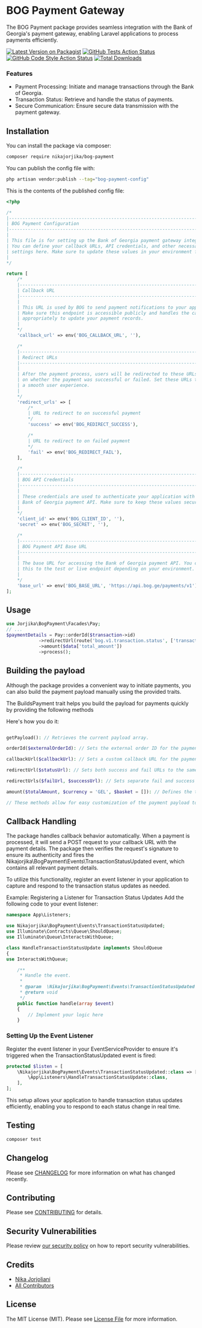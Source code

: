 # BOG Payment Gateway

The BOG Payment package provides seamless integration with the Bank of Georgia's payment gateway, enabling Laravel applications to process payments efficiently.


[![Latest Version on Packagist](https://img.shields.io/packagist/v/nikajorjika/bog-payment.svg?style=flat-square)](https://packagist.org/packages/nikajorjika/bog-payment)
[![GitHub Tests Action Status](https://img.shields.io/github/actions/workflow/status/nikajorjika/bog-payment/run-tests.yml?branch=main&label=tests&style=flat-square)](https://github.com/nikajorjika/bog-payment/actions?query=workflow%3Arun-tests+branch%3Amain)
[![GitHub Code Style Action Status](https://img.shields.io/github/actions/workflow/status/nikajorjika/bog-payment/fix-php-code-style-issues.yml?branch=main&label=code%20style&style=flat-square)](https://github.com/nikajorjika/bog-payment/actions?query=workflow%3A"Fix+PHP+code+style+issues"+branch%3Amain)
[![Total Downloads](https://img.shields.io/packagist/dt/nikajorjika/bog-payment.svg?style=flat-square)](https://packagist.org/packages/nikajorjika/bog-payment)

### Features
- Payment Processing: Initiate and manage transactions through the Bank of Georgia.
- Transaction Status: Retrieve and handle the status of payments.
- Secure Communication: Ensure secure data transmission with the payment gateway.

## Installation

You can install the package via composer:

```bash
composer require nikajorjika/bog-payment
```

You can publish the config file with:

```bash
php artisan vendor:publish --tag="bog-payment-config"
```

This is the contents of the published config file:

```php
<?php

/*
|--------------------------------------------------------------------------
| BOG Payment Configuration
|--------------------------------------------------------------------------
|
| This file is for setting up the Bank of Georgia payment gateway integration.
| You can define your callback URLs, API credentials, and other necessary
| settings here. Make sure to update these values in your environment file.
|
*/

return [
    /*
    |--------------------------------------------------------------------------
    | Callback URL
    |--------------------------------------------------------------------------
    |
    | This URL is used by BOG to send payment notifications to your application.
    | Make sure this endpoint is accessible publicly and handles the callback
    | appropriately to update your payment records.
    |
    */
    'callback_url' => env('BOG_CALLBACK_URL', ''),

    /*
    |--------------------------------------------------------------------------
    | Redirect URLs
    |--------------------------------------------------------------------------
    |
    | After the payment process, users will be redirected to these URLs depending
    | on whether the payment was successful or failed. Set these URLs to ensure
    | a smooth user experience.
    |
    */
    'redirect_urls' => [
        /*
        | URL to redirect to on successful payment
        */
        'success' => env('BOG_REDIRECT_SUCCESS'),

        /*
        | URL to redirect to on failed payment
        */
        'fail' => env('BOG_REDIRECT_FAIL'),
    ],

    /*
    |--------------------------------------------------------------------------
    | BOG API Credentials
    |--------------------------------------------------------------------------
    |
    | These credentials are used to authenticate your application with the
    | Bank of Georgia payment API. Make sure to keep these values secure.
    |
    */
    'client_id' => env('BOG_CLIENT_ID', ''),
    'secret' => env('BOG_SECRET', ''),

    /*
    |--------------------------------------------------------------------------
    | BOG Payment API Base URL
    |--------------------------------------------------------------------------
    |
    | The base URL for accessing the Bank of Georgia payment API. You can set
    | this to the test or live endpoint depending on your environment.
    |
    */
    'base_url' => env('BOG_BASE_URL', 'https://api.bog.ge/payments/v1'),
];

```

## Usage

```php
use Jorjika\BogPayment\Facades\Pay;
// ...
$paymentDetails = Pay::orderId($transaction->id)
            ->redirectUrl(route('bog.v1.transaction.status', ['transaction_id' => $transaction->id]))
            ->amount($data['total_amount'])
            ->process();
```

## Building the payload

Although the package provides a convenient way to initiate payments, you can also build the payment payload manually using the provided traits.

The BuildsPayment trait helps you build the payload for payments quickly by providing the following methods

Here's how you do it:


```php

getPayload(): // Retrieves the current payload array.

orderId($externalOrderId): // Sets the external order ID for the payment.

callbackUrl($callbackUrl): // Sets a custom callback URL for the payment process.

redirectUrl($statusUrl): // Sets both success and fail URLs to the same value for redirection after the payment.

redirectUrls($failUrl, $successUrl): // Sets separate fail and success URLs for redirection after the payment.

amount($totalAmount, $currency = 'GEL', $basket = []): // Defines the total amount, currency, and optionally, the basket details for the payment.

// These methods allow for easy customization of the payment payload to suit various payment requirements.
```

## Callback Handling

The package handles callback behavior automatically. When a payment is processed, it will send a POST request to your callback URL with the payment details. The package then verifies the request's signature to ensure its authenticity and fires the Nikajorjika\BogPayment\Events\TransactionStatusUpdated event, which contains all relevant payment details.

To utilize this functionality, register an event listener in your application to capture and respond to the transaction status updates as needed.

Example: Registering a Listener for Transaction Status Updates
Add the following code to your event listener:

```php
namespace App\Listeners;

use Nikajorjika\BogPayment\Events\TransactionStatusUpdated;
use Illuminate\Contracts\Queue\ShouldQueue;
use Illuminate\Queue\InteractsWithQueue;

class HandleTransactionStatusUpdate implements ShouldQueue
{
use InteractsWithQueue;

    /**
     * Handle the event.
     *
     * @param  \Nikajorjika\BogPayment\Events\TransactionStatusUpdated  $event
     * @return void
     */
    public function handle(array $event)
    {
        // Implement your logic here
    }
```
### Setting Up the Event Listener

Register the event listener in your EventServiceProvider to ensure it's triggered when the TransactionStatusUpdated event is fired:

```php
protected $listen = [
    \Nikajorjika\BogPayment\Events\TransactionStatusUpdated::class => [
        \App\Listeners\HandleTransactionStatusUpdate::class,
    ],
];
```
This setup allows your application to handle transaction status updates efficiently, enabling you to respond to each status change in real time.



## Testing

```bash
composer test
```

## Changelog

Please see [CHANGELOG](CHANGELOG.md) for more information on what has changed recently.

## Contributing

Please see [CONTRIBUTING](CONTRIBUTING.md) for details.

## Security Vulnerabilities

Please review [our security policy](../../security/policy) on how to report security vulnerabilities.

## Credits

- [Nika Jorjoliani](https://github.com/nikajorjika)
- [All Contributors](../../contributors)

## License

The MIT License (MIT). Please see [License File](LICENSE.md) for more information.
